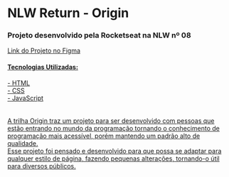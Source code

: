 <h1>NLW Return - Origin</h1>
<h3> Projeto desenvolvido pela Rocketseat na NLW nº 08</h3>

<a href="http://www.figma.com/community/file/1102912263666619803"/> Link do Projeto no Figma

<h4> Tecnologias Utilizadas: </h4>
- HTML <br>
- CSS <br>
- JavaScript <br>
<br><br>
A trilha Origin traz um projeto para ser desenvolvido com pessoas que estão entrando no mundo da programação
tornando o conhecimento de programação mais acessível, porém mantendo um padrão alto de qualidade. <br>
Esse projeto foi pensado e desenvolvido para que possa se adaptar para qualquer estilo de página, fazendo pequenas alterações, tornando-o útil para diversos públicos.
